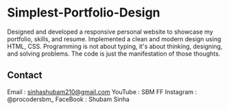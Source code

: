 # Simplest-Portfolio-Design

Designed and developed a responsive personal website to showcase my portfolio, skills, and resume. Implemented a clean and modern design using HTML, CSS.
Programming is not about typing, it's about thinking, designing, and solving problems. The code is just the manifestation of those thoughts.

## Contact

Email : sinhashubam210@gmail.com
YouTube : SBM FF
Instagram : @procodersbm_
FaceBook : Shubam Sinha
